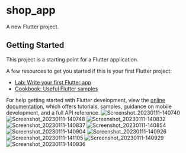 # shop_app

A new Flutter project.

## Getting Started

This project is a starting point for a Flutter application.

A few resources to get you started if this is your first Flutter project:

- [Lab: Write your first Flutter app](https://docs.flutter.dev/get-started/codelab)
- [Cookbook: Useful Flutter samples](https://docs.flutter.dev/cookbook)

For help getting started with Flutter development, view the
[online documentation](https://docs.flutter.dev/), which offers tutorials,
samples, guidance on mobile development, and a full API reference.
![Screenshot_20230111-140740](https://user-images.githubusercontent.com/87997769/211762395-481e1435-8722-4fe7-864d-2c2bab8fc564.jpg)
![Screenshot_20230111-140748](https://user-images.githubusercontent.com/87997769/211762401-2041c7aa-4681-4a77-a7e3-27be5ed50a4f.jpg)
![Screenshot_20230111-140832](https://user-images.githubusercontent.com/87997769/211762417-8232ef73-c081-4456-a92d-a00bf23ed92d.jpg)
![Screenshot_20230111-140837](https://user-images.githubusercontent.com/87997769/211762421-0f1a0d1e-7460-423d-8aaf-52840877777d.jpg)
![Screenshot_20230111-140854](https://user-images.githubusercontent.com/87997769/211762443-acb678a5-7b61-4993-9c10-1ca9d70c74e0.jpg)
![Screenshot_20230111-140904](https://user-images.githubusercontent.com/87997769/211762476-318f18a6-ea1f-46db-93c3-ea3af9aa529d.jpg)
![Screenshot_20230111-140926](https://user-images.githubusercontent.com/87997769/211762496-0ae01432-c29a-4a8f-8f7a-a83b6999be10.jpg)
![Screenshot_20230111-141105](https://user-images.githubusercontent.com/87997769/211762519-cbc94309-b11d-4718-b8a5-a68c1f0f6e10.jpg)
![Screenshot_20230111-140929](https://user-images.githubusercontent.com/87997769/211762535-2c5268e1-f09a-410b-89f7-31b33faccdc4.jpg)
![Screenshot_20230111-140936](https://user-images.githubusercontent.com/87997769/211762547-5c27742b-ba2d-49ba-b786-8c5c2911a82a.jpg)
